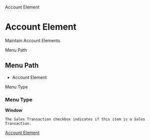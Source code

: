 
Account Element
# Account Element


Maintain Account Elements

Menu Path
## Menu Path



- Account Element

Menu Type
### Menu Type

**Window**

```
The Sales Transaction checkbox indicates if this item is a Sales Transaction.
```

[Account Element](functional-guide/window/window-account-element.md)